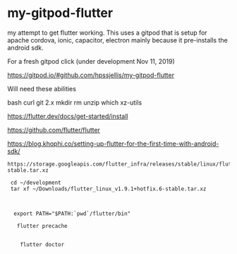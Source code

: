 # my-gitpod-flutter


my attempt to get flutter working. This uses a gitpod that is setup for apache cordova, ionic, capacitor, electron mainly because it pre-installs the android sdk.



For a fresh gitpod click (under development Nov 11, 2019)

https://gitpod.io/#github.com/hpssjellis/my-gitpod-flutter

Will need these abilities

bash
curl
git 2.x
mkdir
rm
unzip
which
xz-utils

https://flutter.dev/docs/get-started/install


https://github.com/flutter/flutter



https://blog.khophi.co/setting-up-flutter-for-the-first-time-with-android-sdk/


```
https://storage.googleapis.com/flutter_infra/releases/stable/linux/flutter_linux_v1.9.1+hotfix.6-stable.tar.xz

 cd ~/development
 tar xf ~/Downloads/flutter_linux_v1.9.1+hotfix.6-stable.tar.xz
 
 
 
  export PATH="$PATH:`pwd`/flutter/bin"
  
   flutter precache
   
   
    flutter doctor
    
    
 ```
